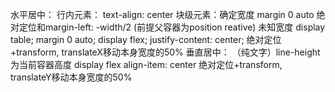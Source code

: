 水平居中： 行内元素： text-align: center
          块级元素：确定宽度 margin 0 auto
                   绝对定位和margin-left: -width/2 (前提父容器为position reative)
                    未知宽度 display table; margin 0 auto;
                            display flex; justify-content: center;
                            绝对定位+transform, translateX移动本身宽度的50%
垂直居中： （纯文字）line-height 为当前容器高度
            display flex align-item: center
            绝对定位+transform, translateY移动本身宽度的50%

          